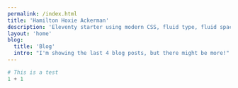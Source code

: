 ```yaml
---
permalink: /index.html
title: 'Hamilton Hoxie Ackerman'
description: 'Eleventy starter using modern CSS, fluid type, fluid spacing, flexible layout and progressive enhancement.'
layout: 'home'
blog:
  title: 'Blog'
  intro: "I'm showing the last 4 blog posts, but there might be more!"
---
```


```python
# This is a test
1 + 1
```
